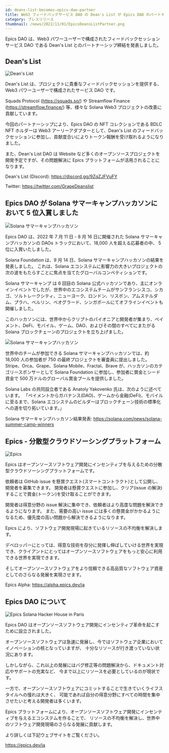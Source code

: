 ```yaml
---
id: deans-list-becomes-epics-dao-partner
title: Web3 フィードバックサービス DAO の Dean's List が Epics DAO のパートナーになりました
category: プレスリリース
thumbnail: /news/2022/11/01/EpicsDeansListPartner.png
---
```


Epics DAO は、Web3 パワーユーザーで構成されたフィードバックセッションサービス
DAO である Dean's List とのパートナーシップ締結を発表しました。

## Dean's List

![Dean's List](/news/2022/11/01/DeansListPop.png)

Dean's List は、プロジェクトに貴重なフィードバックセッションを提供する、Web3
パワーユーザーで構成されたサービス DAO です。

Squads Protocol (https://squads.so/) や Streamflow Finance
(https://streamflow.finance/) 等、様々な Solana Web3
プロジェクトの改善に貢献しています。

今回のパートナーシップにより、Epics DAO の NFT コレクションである BDLC NFT
ホルダーは Web3 アーリーアダプターとして、Dean's List
のフィードバックセッションに参加し、貢献度合いによりトークン報酬を受け取れるようになりました。

また、Dean's List DAO は Website
など多くのオープンソースプロジェクトを開発予定ですが、その問題解決に Epics
プラットフォームが活用されることになります。

Dean's List (Discord): https://discord.gg/9ZqZJFVuFY

Twitter: https://twitter.com/GrapeDeanslist

## Epics DAO が Solana サマーキャンプハッカソンにおいて 5 位入賞しました

![Solana サマーキャンプハッカソン](/news/2022/09/15/solana-summer-camp-hackathon.jpg)

Epics DAO は、2022 年 7 月 11 日 - 8 月 16 日に開催された Solana
サマーキャンプハッカソンの DAOs トラックにおいて、18,000 人を超える応募者の中、
5 位に入賞いたしました。

Solana Foundation は、9 月 14 日、Solana
サマーキャンプハッカソンの結果を発表しました。 これは、Solana
エコシステムに影響力の大きいプロジェクトの次の波をもたらすことに焦点を当てたグローバルコンペティションです。

Solana サマーキャンプ は 6 回目の Solana
公式ハッカソンであり、主にオンラインイベントでしたが、世界中のエコシステムチームがサンフランシスコ、シカゴ、ソルトレークシティ、ニューヨーク、ロンドン、リスボン、アムステルダム、プラハ、ベルリン、ベオグラード、シンガポールにてオフラインイベントも開催しました。

このハッカソンには、世界中からクリプトのパイオニアと開発者が集まり、ペイメント、DeFi、モバイル、ゲーム、DAO、およびその間のすべてにまたがる
Solana ブロックチェーンのプロジェクトを立ち上げました。

![Solana サマーキャンプハッカソン](/news/2022/09/15/solana-summer-camp-image.png)

世界中のチームが参加できる Solana サマーキャンプハッカソンでは、約 18,000
人の参加者が 750 の最終プロジェクトを審査員に提出しました。
Stripe、Orca、Grape、Solana Mobile、Fractal、Brave
が、ハッカソンのカテゴリースポンサーとして Solana Foundation
に参加し、参加者に賞金とシード資金で 500
万ドルのグローバル賞金プールを提供しました。

Solana Labs の共同設立者である Anatoly Yakovenko 氏は、次のように述べています。
「ペイメントからガバナンス(DAO)、ゲームから金融(DeFi)、モバイルに至るまで、Solana
エコシステムのビルダーはブロックチェーン技術の標準化への道を切り拓いています。」

Solana サマーキャンプハッカソン結果発表:
https://solana.com/news/solana-summer-camp-winners

## Epics - 分散型クラウドソーシングプラットフォーム

![Epics](/news/2022/07/19/EpicsBusinessModelJA.png)

Epics
はオープンソースソフトウェア開発にインセンティブを与えるための分散型クラウドソーシングプラットフォームです。

依頼者は GitHub issue
を懸賞クエスト(スマートコントラクト)として公開し、開発者を募集できます。
開発者は懸賞クエストに参加し、クリア(issue
の解決)することで賞金(トークン)を受け取ることができます。

開発者は得意分野の issue
解決に集中でき、依頼者はより高度な問題を解決できるようになります。
また、需要の高い issue
には多くの懸賞金がかかるようになるため、優先度の高い問題から解決できるようになります。

Epics により、ソフトウェア開発現場に起きているリソースの不均衡を解決します。

デベロッパーにとっては、得意な技術を存分に発揮し伸ばしていける世界を実現でき、クライアントにとってはオープンソースソフトウェアをもっと安心に利用できる世界を実現できます。

そしてオープンソースソフトウェアをより信頼できる高品質なソフトウェア資産としてのさらなる発展を実現させます。

Epics Alpha: https://alpha.epics.dev/ja

## Epics DAO について

![Epics Solana Hacker House in Paris](/news/2022/07/19/KawasakiSpeechStage.jpg)

Epics DAO
はオープンソースソフトウェア開発にインセンティブ革命を起こすために設立されました。

オープンソースソフトウェアは急速に発展し、今ではソフトウェア企業においてイノベーションの核となっていますが、
十分なリソースが行き渡っていない状況にあります。

しかしながら、これ以上の発展にはバグ修正等の問題解決から、ドキュメント対応やサポートの充実など、
今まで以上にリソースを必要としているのが現状です。

一方で、オープンソースソフトウェアにコミットすることで生きていくライフスタイルへの憧れは大きく、
可能であれば自分の得意分野にすべての時間を集中させたいと考える開発者は多くいます。

Epics
プラットフォームにより、オープンソースソフトウェア開発にインセンティブを与えるエコシステムを作ることで、
リソースの不均衡を解決し、世界中のソフトウェア開発現場のさらなる発展に貢献します。

より詳しくは下記ウェブサイトをご覧ください。

https://epics.dev/ja
